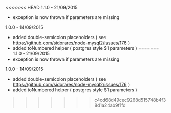 <<<<<<< HEAD
1.1.0 - 21/09/2015
  - exception is now thrown if parameters are missing

1.0.0 - 14/09/2015
  - added double-semicolon placeholders ( see https://github.com/sidorares/node-mysql2/issues/176 )
  - added toNumbered helper ( postgres style $1 parameters )
=======
1.1.0 - 21/09/2015
  - exception is now thrown if parameters are missing

1.0.0 - 14/09/2015
  - added double-semicolon placeholders ( see https://github.com/sidorares/node-mysql2/issues/176 )
  - added toNumbered helper ( postgres style $1 parameters )
>>>>>>> c4cd68d49cec9268d515748b4f38d1a24ab9f1fd
